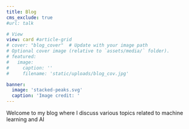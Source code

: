 ```yaml
---
title: Blog
cms_exclude: true
#url: talk

# View
view: card #article-grid
# cover: "blog_cover"  # Update with your image path
# Optional cover image (relative to `assets/media/` folder).
# featured:
#   image:
#     caption: ''
#     filename: 'static/uploads/blog_cov.jpg'

banner:
  image: 'stacked-peaks.svg'
  caption: 'Image credit: '
---
```

Welcome to my blog where I discuss various topics related to machine learning and AI
